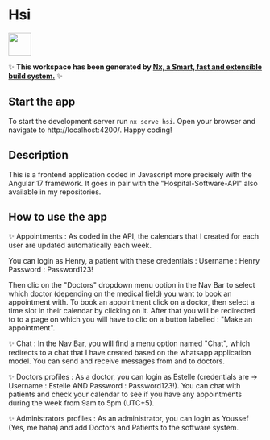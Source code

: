 # Hsi

<a alt="Nx logo" href="https://nx.dev" target="_blank" rel="noreferrer"><img src="https://raw.githubusercontent.com/nrwl/nx/master/images/nx-logo.png" width="45"></a>

✨ **This workspace has been generated by [Nx, a Smart, fast and extensible build system.](https://nx.dev)** ✨


## Start the app

To start the development server run `nx serve hsi`. Open your browser and navigate to http://localhost:4200/. Happy coding!


## Description

This is a frontend application coded in Javascript more precisely with the Angular 17 framework.
It goes in pair with the "Hospital-Software-API" also available in my repositories.

## How to use the app

✨ Appointments : As coded in the API, the calendars that I created for each user are updated automatically each week.

You can login as Henry, a patient with these credentials : 
Username : Henry
Password : Password123!

Then clic on the "Doctors" dropdown menu option in the Nav Bar to select which doctor (depending on the medical field) you want to book an appointment with.
To book an appointment click on a doctor, then select a time slot in their calendar by clicking on it. After that you will be redirected to to a page on which 
you will have to clic on a button labelled : "Make an appointment".

✨ Chat : 
In the Nav Bar, you will find a menu option named "Chat", which redirects to a chat that I have created based on the whatsapp application model. You can send
and receive messages from and to doctors.

✨ Doctors profiles : 
As a doctor, you can login as Estelle (credentials are -> Username : Estelle AND Password : Password123!). You can chat with patients and check your calendar 
to see if you have any appointments during the week from 9am to 5pm (UTC+5).

✨ Administrators profiles :
As an administrator, you can login as Youssef (Yes, me haha) and add Doctors and Patients to the software system.

